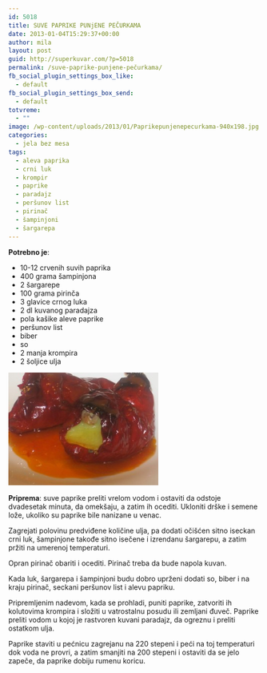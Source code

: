 ```yaml
---
id: 5018
title: SUVE PAPRIKE PUNjENE PEČURKAMA
date: 2013-01-04T15:29:37+00:00
author: mila
layout: post
guid: http://superkuvar.com/?p=5018
permalink: /suve-paprike-punjene-pečurkama/
fb_social_plugin_settings_box_like:
  - default
fb_social_plugin_settings_box_send:
  - default
totvreme:
  - ""
image: /wp-content/uploads/2013/01/Paprikepunjenepecurkama-940x198.jpg
categories:
  - jela bez mesa
tags:
  - aleva paprika
  - crni luk
  - krompir
  - paprike
  - paradajz
  - peršunov list
  - pirinač
  - šampinjoni
  - šargarepa
---
```

**Potrebno je**:

  * 10-12 crvenih suvih paprika
  * 400 grama šampinjona
  * 2 šargarepe
  * 100 grama pirinča
  * 3 glavice crnog luka
  * 2 dl kuvanog paradajza
  * pola kašike aleve paprike
  * peršunov list
  * biber
  * so
  * 2 manja krompira
  * 2 šoljice ulja

<img class="alignnone size-medium wp-image-5019" src="/wp-content/uploads/2013/01/Paprikepunjenepecurkama-300x225.jpg" alt="Paprikepunjenepecurkama" width="300" height="225" /> 

**Priprema**: suve paprike preliti vrelom vodom i ostaviti da odstoje dvadesetak minuta, da omekšaju, a zatim ih ocediti. Ukloniti drške i semene lože, ukoliko su paprike bile nanizane u venac.

Zagrejati polovinu predviđene količine ulja, pa dodati očišćen sitno iseckan crni luk, šampinjone takođe sitno isečene i izrendanu šargarepu, a zatim pržiti na umerenoj temperaturi.

Opran pirinač obariti i ocediti. Pirinač treba da bude napola kuvan.

Kada luk, šargarepa i šampinjoni budu dobro uprženi dodati so, biber i na kraju pirinač, seckani peršunov list i alevu papriku.

Pripremljenim nadevom, kada se prohladi, puniti paprike, zatvoriti ih kolutovima krompira i složiti u vatrostalnu posudu ili zemljani đuveč. Paprike preliti vodom u kojoj je rastvoren kuvani paradajz, da ogreznu i preliti ostatkom ulja.

Paprike staviti u pećnicu zagrejanu na 220 stepeni i peći na toj temperaturi dok voda ne provri, a zatim smanjiti na 200 stepeni i ostaviti da se jelo zapeče, da paprike dobiju rumenu koricu.

&nbsp;